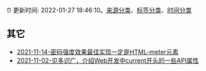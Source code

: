 :alarm_clock: 更新时间: 2022-01-27 18:46:10。[来源分类](../README.md)、[标签分类](../TAGS.md)、[时间分类](../TIMELINE.md)

## 其它




- [2021-11-14-密码强度效果最佳实现一定是HTML-meter元素](https://www.zhangxinxu.com/wordpress/2021/11/html-meter-password/) 
- [2021-11-02-见多识广，介绍Web开发中current开头的一些API属性](https://www.zhangxinxu.com/wordpress/2021/11/currentscript-currenttarget-currentsrc/) 